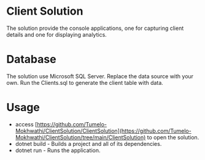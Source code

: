 # Client Solution
The solution provide the console applications, one for capturing client details and one for 
displaying analytics.

# Database
The solution use Microsoft SQL Server. Replace the data source with your own. Run the Clients.sql to generate the client table with data.

# Usage
* access [https://github.com/Tumelo-Mokhwathi/ClientSolution/ClientSolution](https://github.com/Tumelo-Mokhwathi/ClientSolution/tree/main/ClientSolution) to open the solution.
* dotnet build - Builds a project and all of its dependencies.
* dotnet run - Runs the application.

